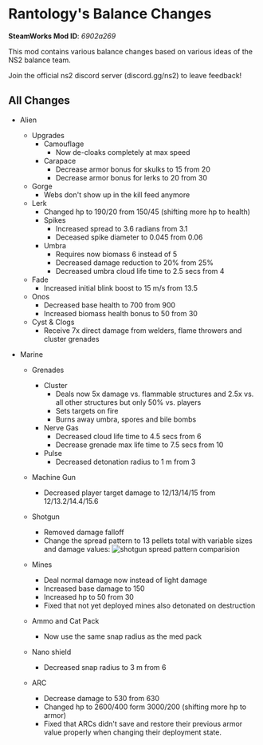# Rantology's Balance Changes
**SteamWorks Mod ID**: *6902a269*

This mod contains various balance changes based on various ideas of the NS2 balance team.

Join the official ns2 discord server (discord.gg/ns2) to leave feedback!

## All Changes

- Alien
    - Upgrades
        - Camouflage
            - Now de-cloaks completely at max speed
        - Carapace
            - Decrease armor bonus for skulks to 15 from 20
            - Decrease armor bonus for lerks to 20 from 30
    - Gorge
        - Webs don't show up in the kill feed anymore
    - Lerk
        - Changed hp to 190/20 from 150/45 (shifting more hp to health)
        - Spikes
            - Increased spread to 3.6 radians from 3.1
            - Deceased spike diameter to 0.045 from 0.06
        - Umbra
            - Requires now biomass 6 instead of 5
            - Decreased damage reduction to 20% from 25%
            - Decreased umbra cloud life time to 2.5 secs from 4
    - Fade
        - Increased initial blink boost to 15 m/s from 13.5
    - Onos
        - Decreased base health to 700 from 900
        - Increased biomass health bonus to 50 from 30
    - Cyst & Clogs
        - Receive 7x direct damage from welders, flame throwers and cluster grenades
    
- Marine
    - Grenades
        - Cluster
            - Deals now 5x damage vs. flammable structures and 2.5x vs. all other structures but only 50% vs. players
            - Sets targets on fire
            - Burns away umbra, spores and bile bombs
        - Nerve Gas
            - Decreased cloud life time to 4.5 secs from 6
            - Decrease grenade max life time to 7.5 secs from 10
        - Pulse
            - Decreased detonation radius to 1 m from 3
    - Machine Gun
        - Decreased player target damage to 12/13/14/15 from 12/13.2/14.4/15.6
    - Shotgun 
        - Removed damage falloff
        - Change the spread pattern to 13 pellets total with variable sizes and damage values:
        ![shotgun spread pattern comparision](https://trello-attachments.s3.amazonaws.com/5b4e23748739c1333f6dc499/5cd2cd183bd6e121e8b32aac/5a018569713d8a1f3014a67a516b44f9/327_SG_ranto.png)
    - Mines
        - Deal normal damage now instead of light damage
        - Increased base damage to 150
        - Increased hp to 50 from 30
        - Fixed that not yet deployed mines also detonated on destruction
    - Ammo and Cat Pack
        - Now use the same snap radius as the med pack
    - Nano shield
        - Decreased snap radius to 3 m from 6
        
    - ARC
        - Decrease damage to 530 from 630
        - Changed hp to 2600/400 form 3000/200 (shifting more hp to armor)
        - Fixed that ARCs didn't save and restore their previous armor value properly when changing their deployment state.